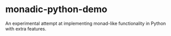 # monadic-python-demo
An experimental attempt at implementing monad-like functionality in Python with extra features.
